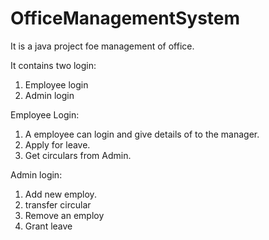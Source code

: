 # OfficeManagementSystem
It is a java project foe management of office. 

It contains two login:

1) Employee login
2) Admin login

Employee Login:

1) A employee can login and give details of to the manager.
2) Apply for leave.
3) Get circulars from Admin.

Admin login:

1) Add new employ.
2) transfer circular
3) Remove an employ
4) Grant leave
